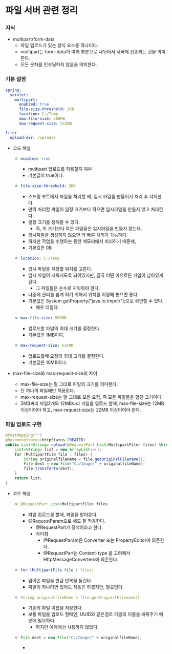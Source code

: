 # 파일 서버 관련 정리

### 지식

- multipart/form-data
  - 파일 업로드가 있는 양식 요소중 하나이다.
  - multipart는 form-data가 여러 부분으로 나뉘어서 서버에 전송되는 것을 의미한다.
  - 모든 문자를 인코딩하지 않음을 의미한다.

### 기본 설정

``` yaml
spring:
  servlet:
    multipart:
      enabled: true
      file-size-threshold: 2KB
      location: C:/Temp
      max-file-size: 500MB
      max-request-size: 515MB

file:
  upload-dir: /uploads
```

- 코드 해설

  - ``` yaml
    enabled: true
    ```

    - multipart 업로드를 허용할지 여부
    - 기본값이 true이다.

  - ```yaml
    file-size-threshold: 2KB
    ```

    - 스프링 부트에서 파일을 처리할 때, 임시 파일을 만들어서 처리 후 삭제한다.
    - 만약 처리할 파일이 일정 크기보다 작으면 임시파일을 만들지 않고 처리한다.
    - 일정 크기를 정해줄 수 있다.
      - 즉, 이 크기보다 작은 파일들은 임시파일을 만들지 않는다.
    - 임시파일을 생성하지 않으면 더 빠른 처리가 가능하다.
    - 하지만 작업을 수행하는 동안 메모리에서 처리하기 때문에, 
    - 기본값은 0B

  - ```yaml
    location: C:/Temp
    ```

    - 임시 파일을 저장할 위치를 고른다.
    - 임시 파일이 지워지도록 되어있지만, 결국 어떤 이유로든 파일이 남아있게 된다.
      - 그 파일들은 손수로 지워줘야 한다.
    - 나중에 관리를 쉽게 하기 위해서 위치를 지정해 놓으면 좋다.
    - 기본값은 System.getProperty("java.io.tmpdir");으로 확인할 수 있다.
      - 매우 더럽다.

  - ```yaml
    max-file-size: 500MB
    ```

    - 업로드할 파일의 최대 크기를 결정한다.
    - 기본값은 1MB이다.

  - ``` yaml
    max-request-size: 515MB
    ```

    - 업로드할때 요청의 최대 크기를 결정한다.
    - 기본값은 10MB이다.

- max-file-size와 max-request-size의 차이

  - max-file-size는 말 그대로 파일의 크기를 의미한다.
  - 단 하나의 파일에만 적용된다.
  - max-request-size는 말 그대로 모든 요청, 즉 모든 파일들을 합친 크기이다.
  - 5MB짜리 파일2개와 12MB짜리 파일을 업로드 할때, max-file-size는 12MB 이상이어야 하고, max-request-size는 22MB 이상이어야 한다.

### 파일 업로드 구현

``` java
@PostMapping("")
@ResponseStatus(HttpStatus.CREATED)
public List<String> upload(@RequestPart List<MultipartFile> files) throws Exception {
	List<String> list = new ArrayList<>();
	for (MultipartFile file : files) {
		String originalfileName = file.getOriginalFilename();
		File dest = new File("C:/Image/" + originalfileName);
		file.transferTo(dest);
	}
	return list;
}
```

- 코드 해설

  - ``` java
    @RequestPart List<MultipartFile> files
    ```

    - 파일 업로드를 할때, 파일을 받아온다.
    - @RequestParam으로 해도 잘 작동한다.
      - @RequestPart가 정석이라고 한다.
      - 차이점
        - @RequestParam은 Converter 또는 PropertyEditor에 의존한다.
        - @RequestPart는 Content-type 을 고려해서 HttpMessageConverters에 의존한다.

  - ``` yaml
    for (MultipartFile file : files)
    ```

    - 넘어온 파일들 만큼 반복을 돌린다.
    - 파일이 하나라면 있어도 작동은 하겠지만, 필요없다.

  - ``` yaml
    String originalfileName = file.getOriginalFilename()
    ```

    - 기존의 파일 이름을 저장한다.
    - 보통 파일을 업로드 할때엔, UUID와 같은걸로 파일의 이름을 바꿔주기 때문에 필요하다.
      - 하지만 예제에선 사용하지 않았다.

  - ``` java
    File dest = new File("C:/Image/" + originalfileName);
    ```

    - 